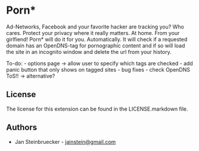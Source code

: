 Porn*
===============================
Ad-Networks, Facebook and your favorite hacker are tracking you? Who cares. Protect your 
privacy where it really matters. At home. From your girlfiend!
Porn* will do it for you. Automatically. It will check if a requested domain has an 
OpenDNS-tag for pornographic content and if so will load the site in an incognito window 
and delete the url from your history.

To-do:
	- options page -> allow user to specify which tags are checked
	- add panic button that only shows on tagged sites
	- bug fixes
	- check OpenDNS ToS!! -> alternative? 

License
-------

The license for this extension can be found in the LICENSE.markdown file.


Authors
-------

* Jan Steinbruecker - jainstein@gmail.com
